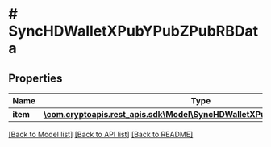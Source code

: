 # # SyncHDWalletXPubYPubZPubRBData

## Properties

Name | Type | Description | Notes
------------ | ------------- | ------------- | -------------
**item** | [**\com.cryptoapis.rest_apis.sdk\Model\SyncHDWalletXPubYPubZPubRBDataItem**](SyncHDWalletXPubYPubZPubRBDataItem.md) |  |

[[Back to Model list]](../../README.md#models) [[Back to API list]](../../README.md#endpoints) [[Back to README]](../../README.md)
